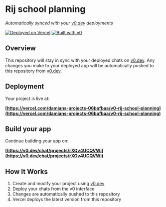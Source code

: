 # Rij school planning

*Automatically synced with your [v0.dev](https://v0.dev) deployments*

[![Deployed on Vercel](https://img.shields.io/badge/Deployed%20on-Vercel-black?style=for-the-badge&logo=vercel)](https://vercel.com/damians-projects-06bafbaa/v0-rij-school-planning)
[![Built with v0](https://img.shields.io/badge/Built%20with-v0.dev-black?style=for-the-badge)](https://v0.dev/chat/projects/rXOv4UCQVWi)

## Overview

This repository will stay in sync with your deployed chats on [v0.dev](https://v0.dev).
Any changes you make to your deployed app will be automatically pushed to this repository from [v0.dev](https://v0.dev).

## Deployment

Your project is live at:

**[https://vercel.com/damians-projects-06bafbaa/v0-rij-school-planning](https://vercel.com/damians-projects-06bafbaa/v0-rij-school-planning)**

## Build your app

Continue building your app on:

**[https://v0.dev/chat/projects/rXOv4UCQVWi](https://v0.dev/chat/projects/rXOv4UCQVWi)**

## How It Works

1. Create and modify your project using [v0.dev](https://v0.dev)
2. Deploy your chats from the v0 interface
3. Changes are automatically pushed to this repository
4. Vercel deploys the latest version from this repository